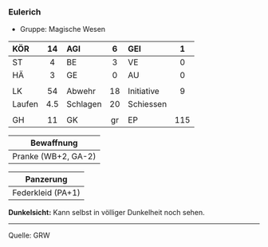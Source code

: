 ### Eulerich

- Gruppe: Magische Wesen

| KÖR    | 14  | AGI      |  6  | GEI        |  1  |
| :----- | :-: | :------- | :-: | :--------- | :-: |
| ST     |  4  | BE       |  3  | VE         |  0  |
| HÄ     |  3  | GE       |  0  | AU         |  0  |
|        |     |          |     |            |     |
| LK     | 54  | Abwehr   | 18  | Initiative |  9  |
| Laufen | 4.5 | Schlagen | 20  | Schiessen  |     |
|        |     |          |     |            |     |
| GH     | 11  | GK       | gr  | EP         | 115 |

|     Bewaffnung      |
| :-----------------: |
| Pranke (WB+2, GA-2) |

|     Panzerung     |
| :---------------: |
| Federkleid (PA+1) |

**Dunkelsicht:** Kann selbst in völliger Dunkelheit noch sehen.

---

Quelle: GRW
